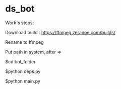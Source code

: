 # ds_bot


Work`s steps:

Download build : https://ffmpeg.zeranoe.com/builds/

Rename to ffmpeg

Put path in system, after =>

$cd bot_folder

$python deps.py

$python main.py

